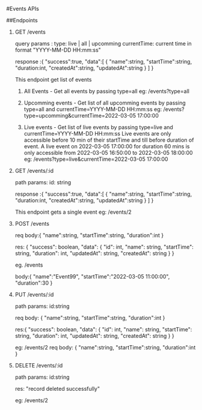 #Events APIs

##Endpoints
1. GET /events

    query params : 
    type: live | all | upcomming
    currentTime: current time in format "YYYY-MM-DD HH:mm:ss"

    response :{
        "success":true,
        "data":[
            {
                "name":string,
                "startTime":string,
                "duration:int,
                "createdAt":string,
                "updatedAt":string
            }
        ]
    }

    This endpoint get list of events

    1. All Events - Get all events by passing type=all
    eg: /events?type=all

    2. Upcomming events - Get list of all upcomming events by passing type=all and currentTime=YYYY-MM-DD HH:mm:ss
    eg: /events?type=upcomming&currentTime=2022-03-05 17:00:00

    3. Live events - Get list of live events by passing type=live and currentTime=YYYY-MM-DD HH:mm:ss
    Live events are only accessible before 10 min of their startTime and till before duration of event.
    A live event on 2022-03-05 17:00:00 for duration 60 mins is only accessible from 2022-03-05 16:50:00 to 2022-03-05 18:00:00
    eg: /events?type=live&currentTime=2022-03-05 17:00:00

2. GET /events/:id

    path params: 
    id: string

    response :{
        "success":true,
        "data":[
            {
                "name":string,
                "startTime":string,
                "duration:int,
                "createdAt":string,
                "updatedAt":string
            }
        ]
    }

    This endpoint gets a single event
    eg: /events/2

3. POST /events

    req body:{
        "name":string,
        "startTime":string,
        "duration":int
    }

    res: {
        "success": boolean,
        "data": {
            "id": int,
            "name": string,
            "startTime": string,
            "duration": int,
            "updatedAt": string,
            "createdAt": string
        }
    }

    eg. /events

    body:{
        "name":"Event99",
        "startTime":"2022-03-05 11:00:00",
        "duration":30
    }   

4. PUT /events/:id

    path params:
    id:string

    req body: {
        "name":string,
        "startTime":string,
        "duration":int
    }

    res:{
        "success": boolean,
        "data": {
            "id": int,
            "name": string,
            "startTime": string,
            "duration": int,
            "updatedAt": string,
            "createdAt": string
        }
    }

    eg: /events/2
    req body: {
        "name":string,
        "startTime":string,
        "duration":int
    }

5. DELETE /events/:id

    path params:
    id:string

    res: "record deleted successfully"

    eg: /events/2






